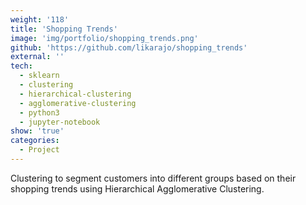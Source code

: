 ```yaml
---
weight: '118'
title: 'Shopping Trends'
image: 'img/portfolio/shopping_trends.png'
github: 'https://github.com/likarajo/shopping_trends'
external: ''
tech:
  - sklearn
  - clustering
  - hierarchical-clustering
  - agglomerative-clustering
  - python3
  - jupyter-notebook
show: 'true'
categories:
  - Project
---
```


Clustering to segment customers into different groups based on their shopping trends using Hierarchical Agglomerative Clustering.
